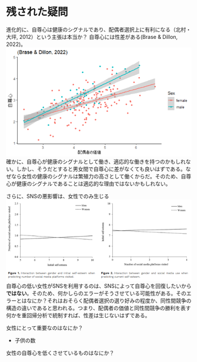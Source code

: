 # 残された疑問
進化的に、自尊心は健康のシグナルであり、配偶者選択上に有利になる（北村・大坪, 2012）という主張は本当か？
自尊心には性差がある(Brase & Dillon, 2022)。
<img src="Images/2022-07-05-16-33-42.png" width="600">
確かに、自尊心が健康のシグナルとして働き、適応的な働きを持つのかもしれない。しかし、そうだとすると男女間で自尊心に差がなくても良いはずである。なぜなら女性の健康のシグナルは繁殖力の高さとして働くからだ。そのため、自尊心が健康のシグナルであることは適応的な理由ではないかもしれない。

さらに、SNSの悪影響は、女性でのみ生じる
<img src="Images/2022-07-05-16-23-51.png" width="600"> 
自尊心の低い女性がSNSを利用するのは、SNSによって自尊心を回復したいから**ではない**。そのため、何かしらのエラーがそうさせている可能性がある。そのエラーとはなにか？それはおそらく配偶者選択の選り好みの程度か、同性間競争の構造の違いであると思われる。つまり、配偶者の価値と同性間競争の勝利を表す何かを重回帰分析で統制すれば、性差は生じないはずである。


女性にとって重要なのはなにか？
- 子供の数

女性の自尊心を低くさせているものはなにか？